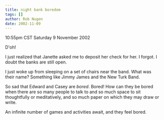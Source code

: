 ```yaml
---
title: night bank boredom
tags: []
author: Rob Nugen
date: 2002-11-09
---
```


<p class=date>10:55pm CST Saturday 9 November 2002</p>

<p>D'oh!</p>

<p>I just realized that Janette asked me to deposit her check for
her.  I forgot.  I doubt the banks are still open.</p>

<p>I just woke up from sleeping on a set of chairs near the band.
What was their name?  Something like Jimmy James and the New Turk
Band.</p>

<p>So sad that Edward and Casey are <em>bored</em>.  Bored!  How can
they be bored when there are so many people to talk to and so much
space to sit thoughtfully or meditatively, and so much paper on which
they may draw or write.</p>

<p>An infinite number of games and activities await, and they feel
bored.</p>
